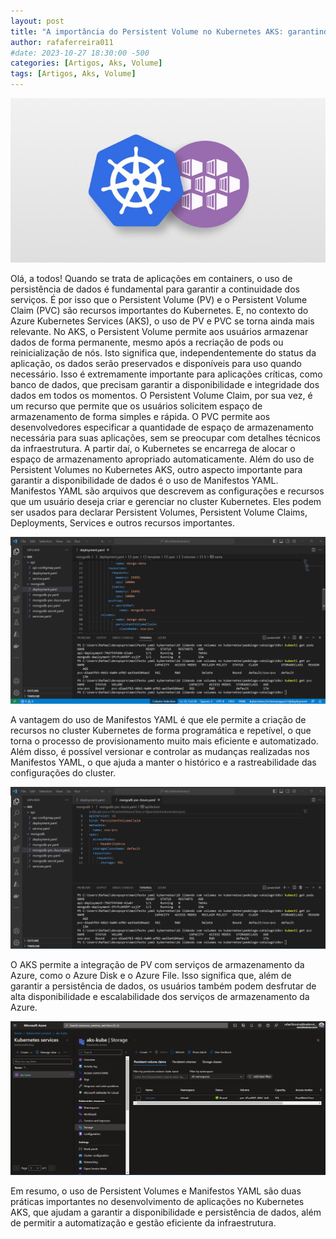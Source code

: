 ```yaml
---
layout: post
title: "A importância do Persistent Volume no Kubernetes AKS: garantindo dados seguros e acessíveis"
author: rafaferreira011
#date: 2023-10-27 18:30:00 -500
categories: [Artigos, Aks, Volume]
tags: [Artigos, Aks, Volume]
---
```

![](/assets/img/artigos/2023-02-05-artigo-aks-volume1.png)

Olá, a todos!
Quando se trata de aplicações em containers, o uso de persistência de dados é fundamental para garantir a continuidade dos serviços. É por isso que o Persistent Volume (PV) e o Persistent Volume Claim (PVC) são recursos importantes do Kubernetes. E, no contexto do Azure Kubernetes Services (AKS), o uso de PV e PVC se torna ainda mais relevante.
No AKS, o Persistent Volume permite aos usuários armazenar dados de forma permanente, mesmo após a recriação de pods ou reinicialização de nós. Isto significa que, independentemente do status da aplicação, os dados serão preservados e disponíveis para uso quando necessário. Isso é extremamente importante para aplicações críticas, como banco de dados, que precisam garantir a disponibilidade e integridade dos dados em todos os momentos.
O Persistent Volume Claim, por sua vez, é um recurso que permite que os usuários solicitem espaço de armazenamento de forma simples e rápida. O PVC permite aos desenvolvedores especificar a quantidade de espaço de armazenamento necessária para suas aplicações, sem se preocupar com detalhes técnicos da infraestrutura. A partir daí, o Kubernetes se encarrega de alocar o espaço de armazenamento apropriado automaticamente.
Além do uso de Persistent Volumes no Kubernetes AKS, outro aspecto importante para garantir a disponibilidade de dados é o uso de Manifestos YAML. Manifestos YAML são arquivos que descrevem as configurações e recursos que um usuário deseja criar e gerenciar no cluster Kubernetes. Eles podem ser usados para declarar Persistent Volumes, Persistent Volume Claims, Deployments, Services e outros recursos importantes.

![](/assets/img/artigos/2023-02-05-artigo-aks-volume2.png)

A vantagem do uso de Manifestos YAML é que ele permite a criação de recursos no cluster Kubernetes de forma programática e repetível, o que torna o processo de provisionamento muito mais eficiente e automatizado. Além disso, é possível versionar e controlar as mudanças realizadas nos Manifestos YAML, o que ajuda a manter o histórico e a rastreabilidade das configurações do cluster.

![](/assets/img/artigos/2023-02-05-artigo-aks-volume3.png)

O AKS permite a integração de PV com serviços de armazenamento da Azure, como o Azure Disk e o Azure File. Isso significa que, além de garantir a persistência de dados, os usuários também podem desfrutar de alta disponibilidade e escalabilidade dos serviços de armazenamento da Azure.

![](/assets/img/artigos/2023-02-05-artigo-aks-volume4.png)

Em resumo, o uso de Persistent Volumes e Manifestos YAML são duas práticas importantes no desenvolvimento de aplicações no Kubernetes AKS, que ajudam a garantir a disponibilidade e persistência de dados, além de permitir a automatização e gestão eficiente da infraestrutura.